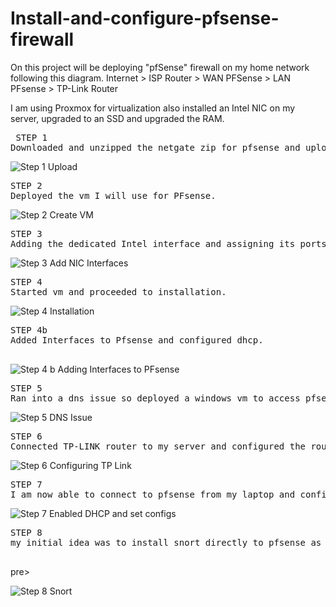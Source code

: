 # Install-and-configure-pfsense-firewall

On this project will be deploying "pfSense" firewall on my home network following this diagram.
Internet > ISP Router > WAN PFSense > LAN PFsense > TP-Link Router

I am using Proxmox for virtualization also installed an Intel NIC on my server, upgraded to an SSD and upgraded the RAM.


<pre> STEP 1 
Downloaded and unzipped the netgate zip for pfsense and uploaded the ISO to my proxmox server.
</pre>
![Step 1 Upload](https://github.com/user-attachments/assets/e76af91d-e731-4385-bc5f-7e8331808a38)

<pre>
STEP 2
Deployed the vm I will use for PFsense.
</pre>
![Step 2 Create VM](https://github.com/user-attachments/assets/f511e165-e0de-400f-a92c-b93fff471db2)


<pre>
STEP 3
Adding the dedicated Intel interface and assigning its ports as a bridge making sure LAN is on a different subnet.
</pre>
![Step 3 Add NIC Interfaces](https://github.com/user-attachments/assets/e7ac7eed-456f-4ddf-a91d-3b57eb6696cf)


<pre>
STEP 4
Started vm and proceeded to installation.
</pre>
![Step 4 Installation](https://github.com/user-attachments/assets/50d83ddc-f11f-494f-984f-c90e216e8109)


<pre>
STEP 4b 
Added Interfaces to Pfsense and configured dhcp.
  </pre>
![Step 4 b Adding Interfaces to PFsense](https://github.com/user-attachments/assets/56bc5279-ae58-4258-add0-7a9bb17e5bfc)


<pre>
STEP 5
Ran into a dns issue so deployed a windows vm to access pfsense and enabled DNS Resolver, Set the DNS servers, DHCP Gateway and made sure all the configurations were correct and able to ping google.
</pre>
![Step 5 DNS Issue](https://github.com/user-attachments/assets/d55915b5-4c29-4336-a064-090dbfec3f98)


<pre>
STEP 6
Connected TP-LINK router to my server and configured the router making sure i have a static IP and turned off dhcp while setting the routers mode into access point mode and set the gateway to my pfsense LAN.
</pre>
![Step 6 Configuring TP Link](https://github.com/user-attachments/assets/e77d512d-5971-44cf-81f0-ed271fc0f4fb)


<pre>
STEP 7
I am now able to connect to pfsense from my laptop and configured it further enabling dhcp for lan and setting the dhcp pool.
</pre>
![Step 7 Enabled DHCP and set configs](https://github.com/user-attachments/assets/f2195dd7-eb77-4d40-91bc-038ef47417dd)

  <pre>
STEP 8
my initial idea was to install snort directly to pfsense as an addon but after reading a bit more ive decided to go with a standalone vm and make another project for it. since i am running a home server i may not always want snort on 24/7 that may impact the performance of the firewall so i will do another technical project of installing and configuring snort in a separate vm where i can switch it in line and outline however i like and easily shut it down and spin it back up after my experimenting.
  </pre>pre>
![Step 8 Snort](https://github.com/user-attachments/assets/0abc36a0-3174-477c-8193-61731b7166a6)

